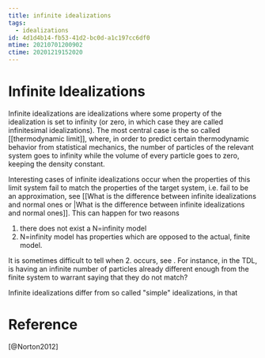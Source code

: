```yaml
---
title: infinite idealizations
tags:
  - idealizations
id: 4d1d4b14-fb53-41d2-bc0d-a1c197cc6df0
mtime: 20210701200902
ctime: 20201219152020
---
```


# Infinite Idealizations

Infinite idealizations are idealizations where some property of the idealization is set to infinity (or zero, in which case they are called infinitesimal idealizations). The most central case is the so called [[thermodynamic limit]], where, in order to predict certain thermodynamic behavior from statistical mechanics, the number of particles of the relevant system goes to infinity while the volume of every particle goes to zero, keeping the density constant.

Interesting cases of infinite idealizations occur when the properties of this limit system fail to match the properties of the target system, i.e. fail to be an approximation, see [[What is the difference between infinite idealizations and normal ones or |What is the difference between infinite idealizations and normal ones]]. This can happen for two reasons

1) there does not exist a  N=infinity model
2) N=infinity model has properties which are opposed to the actual, finite model.

It is sometimes difficult to tell when 2. occurs, see . For instance, in the TDL, is having an infinite number of particles already different enough from the finite system to warrant saying that they do not match?

Infinite idealizations differ from so called "simple" idealizations, in that

# Reference

[@Norton2012]
